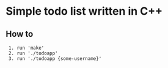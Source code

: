 # Simple todo list written in C++

## How to

```
 1. run 'make'
 2. run './todoapp'
 3. run './todoapp {some-username}'
```